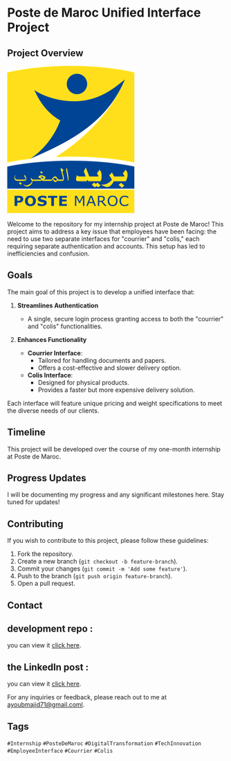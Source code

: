
# Poste de Maroc Unified Interface Project

## Project Overview
![Project Logo](./logo.png)

Welcome to the repository for my internship project at Poste de Maroc! This project aims to address a key issue that employees have been facing: the need to use two separate interfaces for "courrier" and "colis," each requiring separate authentication and accounts. This setup has led to inefficiencies and confusion.

## Goals

The main goal of this project is to develop a unified interface that:

1. **Streamlines Authentication**

   - A single, secure login process granting access to both the "courrier" and "colis" functionalities.
2. **Enhances Functionality**

   - **Courrier Interface**:
     - Tailored for handling documents and papers.
     - Offers a cost-effective and slower delivery option.
   - **Colis Interface**:
     - Designed for physical products.
     - Provides a faster but more expensive delivery solution.

Each interface will feature unique pricing and weight specifications to meet the diverse needs of our clients.

## Timeline

This project will be developed over the course of my one-month internship at Poste de Maroc.

## Progress Updates

I will be documenting my progress and any significant milestones here. Stay tuned for updates!

## Contributing

If you wish to contribute to this project, please follow these guidelines:

1. Fork the repository.
2. Create a new branch (`git checkout -b feature-branch`).
3. Commit your changes (`git commit -m 'Add some feature'`).
4. Push to the branch (`git push origin feature-branch`).
5. Open a pull request.

## Contact

## development repo :
 you can view it [click here](https://github.com/ayoubmajid67/pfa_3iir_poste_Maroc).

 ## the LinkedIn post :
 you can view it [click here](https://www.linkedin.com/posts/youbista_projectcompletion-digitaltransformation-postedemaroc-activity-7230255169785995264-nDR4?utm_source=share&utm_medium=member_desktop).

For any inquiries or feedback, please reach out to me at ayoubmajid71@gmail.coml.

## Tags

`#Internship` `#PosteDeMaroc` `#DigitalTransformation` `#TechInnovation` `#EmployeeInterface` `#Courrier` `#Colis`
